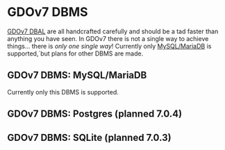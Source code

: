 # GDOv7 DBMS

[GDOv7 DBAL](../) are all handcrafted carefully
and should be a tad faster than anything you have seen.
In GDOv7 there is not a single way to achieve things...
there is *only one single way*!
Currently only [MySQL/MariaDB](https://github.com/gizmore/) is supported,´but plans for other DBMS are made.


## GDOv7 DBMS: MySQL/MariaDB

Currently only this DBMS is supported.


## GDOv7 DBMS: Postgres (planned 7.0.4)


## GDOv7 DBMS: SQLite (planned 7.0.3)

